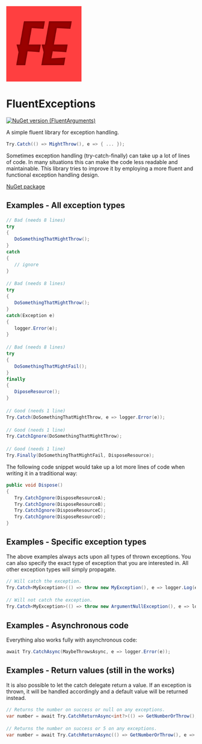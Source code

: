 <img src="https://github.com/onixion/FluentExceptions/blob/main/Assets/Icon.jpg" width="200" height="200">

# FluentExceptions
[![NuGet version (FluentArguments)](https://img.shields.io/nuget/v/AlinSpace.FluentExceptions.svg?style=flat-square)](https://www.nuget.org/packages/AlinSpace.FluentExceptions/)

A simple fluent library for exception handling.

```csharp
Try.Catch(() => MightThrow(), e => { ... });
```

Sometimes exception handling (try-catch-finally) can take up a lot of lines of code.
In many situations this can make the code less readable and maintainable.
This library tries to improve it by employing a more fluent and functional exception handling design.

[NuGet package](https://www.nuget.org/packages/AlinSpace.FluentExceptions/)

## Examples - All exception types

```csharp
// Bad (needs 8 lines)
try
{
   DoSomethingThatMightThrow();
}
catch
{
   // ignore
}
 
// Bad (needs 8 lines)
try
{
   DoSomethingThatMightThrow();
}
catch(Exception e)
{
   logger.Error(e);
}

// Bad (needs 8 lines)
try
{
   DoSomethingThatMightFail();
}
finally
{
   DiposeResource();
}
 
// Good (needs 1 line)
Try.Catch(DoSomethingThatMightThrow, e => logger.Error(e));

// Good (needs 1 line)
Try.CatchIgnore(DoSomethingThatMightThrow);

// Good (needs 1 line)
Try.Finally(DoSomethingThatMightFail, DisposeResource);
```

The following code snippet would take up a lot more lines of code when writing it in a traditional way:

 ```csharp
public void Dispose()
{
    Try.CatchIgnore(DisposeResourceA);
    Try.CatchIgnore(DisposeResourceB);
    Try.CatchIgnore(DisposeResourceC);
    Try.CatchIgnore(DisposeResourceD);
}
```

## Examples - Specific exception types

The above examples always acts upon all types of thrown exceptions.
You can also specify the exact type of exception that you are interested in.
All other exception types will simply propagate.

```csharp
// Will catch the exception.
Try.Catch<MyException>(() => throw new MyException(), e => logger.Log(e));

// Will not catch the exception.
Try.Catch<MyException>(() => throw new ArgumentNullException(), e => logger.Log(e));
```

## Examples - Asynchronous code

Everything also works fully with asynchronous code:

```csharp
await Try.CatchAsync(MaybeThrowsAsync, e => logger.Error(e));
```

## Examples - Return values (still in the works)

It is also possible to let the catch delegate return a value.
If an exception is thrown, it will be handled accordingly and a default value will be returned instead.

```csharp
// Returns the number on success or null on any exceptions.
var number = await Try.CatchReturnAsync<int?>(() => GetNumberOrThrow(), e => logger.Error(e));

// Returns the number on success or 5 on any exceptions.
var number = await Try.CatchReturnAsync(() => GetNumberOrThrow(), e => logger.Error(e), defaultValue: 5);
```
